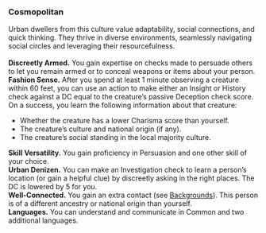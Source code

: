 ### Cosmopolitan

Urban dwellers from this culture value adaptability, social connections, and quick thinking.
They thrive in diverse environments, seamlessly navigating social circles and leveraging their resourcefulness.
\
\
**Discreetly Armed.**
You gain expertise on checks made to persuade others to let you remain armed or to conceal weapons or items about your person.
\
**Fashion Sense.**
After you spend at least 1 minute observing a creature within 60 feet, you can use an action to make either an Insight or History check against a DC equal to the creature’s passive Deception check score.
On a success, you learn the following information about that creature:

- Whether the creature has a lower Charisma score than yourself.
- The creature’s culture and national origin (if any).
- The creature’s social standing in the local majority culture.

**Skill Versatility.**
You gain proficiency in Persuasion and one other skill of your choice.
\
**Urban Denizen.**
You can make an Investigation check to learn a person’s location (or gain a helpful clue) by discreetly asking in the right places.
The DC is lowered by 5 for you.
\
**Well-Connected.**
You gain an extra contact (see [Backgrounds](#Backgrounds_backgrounds)).
This person is of a different ancestry or national origin than yourself.
\
**Languages.**
You can understand and communicate in Common and two additional languages.
